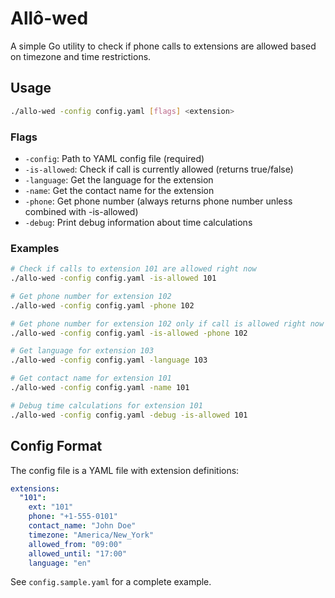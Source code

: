 # Allô-wed

A simple Go utility to check if phone calls to extensions are allowed based on timezone and time restrictions.

## Usage

```bash
./allo-wed -config config.yaml [flags] <extension>
```

### Flags

- `-config`: Path to YAML config file (required)
- `-is-allowed`: Check if call is currently allowed (returns true/false)
- `-language`: Get the language for the extension
- `-name`: Get the contact name for the extension
- `-phone`: Get phone number (always returns phone number unless combined with -is-allowed)
- `-debug`: Print debug information about time calculations

### Examples

```bash
# Check if calls to extension 101 are allowed right now
./allo-wed -config config.yaml -is-allowed 101

# Get phone number for extension 102
./allo-wed -config config.yaml -phone 102

# Get phone number for extension 102 only if call is allowed right now
./allo-wed -config config.yaml -is-allowed -phone 102

# Get language for extension 103
./allo-wed -config config.yaml -language 103

# Get contact name for extension 101
./allo-wed -config config.yaml -name 101

# Debug time calculations for extension 101
./allo-wed -config config.yaml -debug -is-allowed 101
```

## Config Format

The config file is a YAML file with extension definitions:

```yaml
extensions:
  "101":
    ext: "101"
    phone: "+1-555-0101"
    contact_name: "John Doe"
    timezone: "America/New_York"
    allowed_from: "09:00"
    allowed_until: "17:00"
    language: "en"
```

See `config.sample.yaml` for a complete example.
